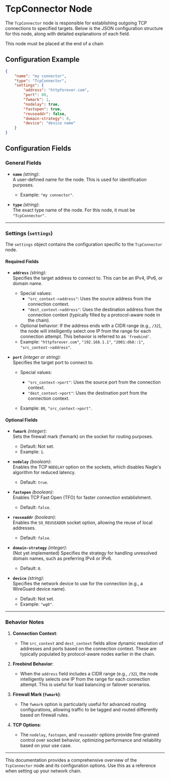 
# TcpConnector Node

The `TcpConnector` node is responsible for establishing outgoing TCP connections to specified targets. Below is the JSON configuration structure for this node, along with detailed explanations of each field.

This node must be placed at the end of a chain

## Configuration Example

```json
{
    "name": "my connector",  
    "type": "TcpConnector",
    "settings": {
        "address": "httpforever.com", 
        "port": 80,
        "fwmark": 1,
        "nodelay": true,
        "fastopen": true,
        "reuseaddr": false,
        "domain-strategy": 0,
        "device": "device name"
    }
}
```

## Configuration Fields

### General Fields

- **`name`** *(string)*:  
  A user-defined name for the node. This is used for identification purposes.  
  - Example: `"my connector"`.

- **`type`** *(string)*:  
  The exact type name of the node. For this node, it must be `"TcpConnector"`.

---

### Settings (`settings`)

The `settings` object contains the configuration specific to the `TcpConnector` node.

#### Required Fields

- **`address`** *(string)*:  
  Specifies the target address to connect to. This can be an IPv4, IPv6, or domain name.  
  - Special values:
    - `"src_context->address"`: Uses the source address from the connection context.
    - `"dest_context->address"`: Uses the destination address from the connection context (typically filled by a protocol-aware node in the chain).  
  - Optional behavior: If the address ends with a CIDR range (e.g., `/32`), the node will intelligently select one IP from the range for each connection attempt. This behavior is referred to as `'freebind'`.  
  - Example: `"httpforever.com"`, `"192.168.1.1"`, `"2001:db8::1"`, `"src_context->address"`.

- **`port`** *(integer or string)*:  
  Specifies the target port to connect to.  
  - Special values:
    - `"src_context->port"`: Uses the source port from the connection context.
    - `"dest_context->port"`: Uses the destination port from the connection context.  

  - Example: `80`, `"src_context->port"`.

#### Optional Fields

- **`fwmark`** *(integer)*:  
  Sets the firewall mark (fwmark) on the socket for routing purposes.  
  - Default: Not set.  
  - Example: `1`.

- **`nodelay`** *(boolean)*:  
  Enables the TCP `NODELAY` option on the sockets, which disables Nagle's algorithm for reduced latency.  
  - Default: `true`.

- **`fastopen`** *(boolean)*:  
  Enables TCP Fast Open (TFO) for faster connection establishment.  
  - Default: `false`.

- **`reuseaddr`** *(boolean)*:  
  Enables the `SO_REUSEADDR` socket option, allowing the reuse of local addresses.  
  - Default: `false`.

- **`domain-strategy`** *(integer)*:  
  (Not yet implemented) Specifies the strategy for handling unresolved domain names, such as preferring IPv4 or IPv6.  
  - Default: `0`.

- **`device`** *(string)*:  
  Specifies the network device to use for the connection (e.g., a WireGuard device name).  
  - Default: Not set.  
  - Example: `"wg0"`.

---

### Behavior Notes

1. **Connection Context**:  
   - The `src_context` and `dest_context` fields allow dynamic resolution of addresses and ports based on the connection context. These are typically populated by protocol-aware nodes earlier in the chain.

2. **Freebind Behavior**:  
   - When the `address` field includes a CIDR range (e.g., `/32`), the node intelligently selects one IP from the range for each connection attempt. This is useful for load balancing or failover scenarios.

3. **Firewall Mark (`fwmark`)**:  
   - The `fwmark` option is particularly useful for advanced routing configurations, allowing traffic to be tagged and routed differently based on firewall rules.

4. **TCP Options**:  
   - The `nodelay`, `fastopen`, and `reuseaddr` options provide fine-grained control over socket behavior, optimizing performance and reliability based on your use case.

---

This documentation provides a comprehensive overview of the `TcpConnector` node and its configuration options. Use this as a reference when setting up your network chain.
```

